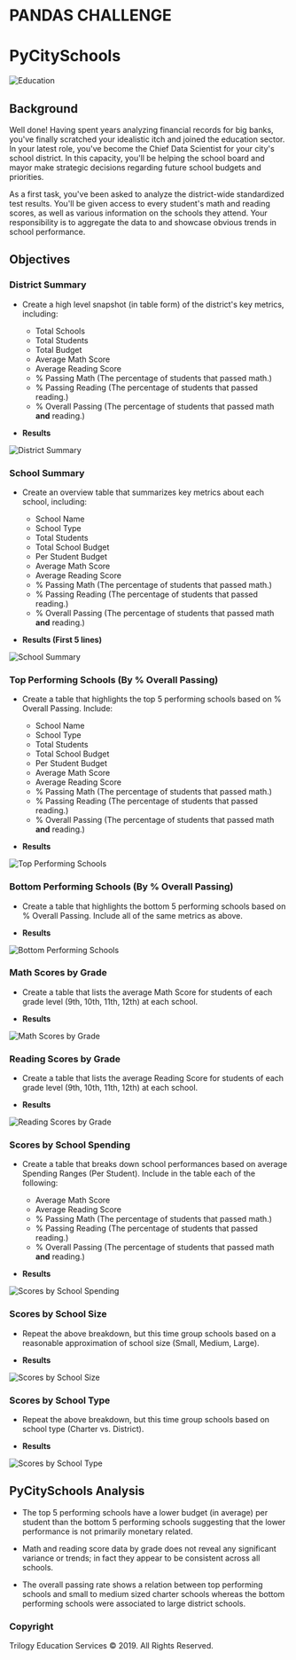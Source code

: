 # PANDAS CHALLENGE

# PyCitySchools

![Education](Images/education.png)

## Background

Well done! Having spent years analyzing financial records for big banks, you've finally scratched your idealistic itch and joined the education sector. In your latest role, you've become the Chief Data Scientist for your city's school district. In this capacity, you'll be helping the  school board and mayor make strategic decisions regarding future school budgets and priorities.

As a first task, you've been asked to analyze the district-wide standardized test results. You'll be given access to every student's math and reading scores, as well as various information on the schools they attend. Your responsibility is to aggregate the data to and showcase obvious trends in school performance.

## Objectives

### District Summary

* Create a high level snapshot (in table form) of the district's key metrics, including:
  * Total Schools
  * Total Students
  * Total Budget
  * Average Math Score
  * Average Reading Score
  * % Passing Math (The percentage of students that passed math.)
  * % Passing Reading (The percentage of students that passed reading.)
  * % Overall Passing (The percentage of students that passed math **and** reading.)

* **Results**

![District Summary](Images/district_summary.png)

### School Summary

* Create an overview table that summarizes key metrics about each school, including:
  * School Name
  * School Type
  * Total Students
  * Total School Budget
  * Per Student Budget
  * Average Math Score
  * Average Reading Score
  * % Passing Math (The percentage of students that passed math.)
  * % Passing Reading (The percentage of students that passed reading.)
  * % Overall Passing (The percentage of students that passed math **and** reading.)

* **Results (First 5 lines)**

![School Summary](Images/school_summary_head.png)

### Top Performing Schools (By % Overall Passing)

* Create a table that highlights the top 5 performing schools based on % Overall Passing. Include:
  * School Name
  * School Type
  * Total Students
  * Total School Budget
  * Per Student Budget
  * Average Math Score
  * Average Reading Score
  * % Passing Math (The percentage of students that passed math.)
  * % Passing Reading (The percentage of students that passed reading.)
  * % Overall Passing (The percentage of students that passed math **and** reading.)

* **Results**

![Top Performing Schools](Images/top_performing_schools.png)

### Bottom Performing Schools (By % Overall Passing)

* Create a table that highlights the bottom 5 performing schools based on % Overall Passing. Include all of the same metrics as above.

* **Results**

![Bottom Performing Schools](Images/bottom_performing_schools.png)

### Math Scores by Grade

* Create a table that lists the average Math Score for students of each grade level (9th, 10th, 11th, 12th) at each school.

* **Results**

![Math Scores by Grade](Images/math_score_by_grade.png)

### Reading Scores by Grade

* Create a table that lists the average Reading Score for students of each grade level (9th, 10th, 11th, 12th) at each school.

* **Results**

![Reading Scores by Grade](Images/reading_score_by_grade.png)

### Scores by School Spending

* Create a table that breaks down school performances based on average Spending Ranges (Per Student). Include in the table each of the following:
  * Average Math Score
  * Average Reading Score
  * % Passing Math (The percentage of students that passed math.)
  * % Passing Reading (The percentage of students that passed reading.)
  * % Overall Passing (The percentage of students that passed math **and** reading.)

* **Results**

![Scores by School Spending](Images/scores_by_school_spending.png)

### Scores by School Size

* Repeat the above breakdown, but this time group schools based on a reasonable approximation of school size (Small, Medium, Large).

* **Results**

![Scores by School Size](Images/scores_by_school_size.png)

### Scores by School Type

* Repeat the above breakdown, but this time group schools based on school type (Charter vs. District).

* **Results**

![Scores by School Type](Images/scores_by_school_type.png)





## PyCitySchools Analysis

* The top 5 performing schools have a lower budget (in average) per student than the bottom 5 performing schools suggesting that the lower performance is not primarily monetary related.

* Math and reading score data by grade does not reveal any significant variance or trends; in fact they appear to be consistent across all schools.

* The overall passing rate shows a relation between top performing schools and small to medium sized charter schools whereas the bottom performing schools were associated to large district schools.


### Copyright

Trilogy Education Services © 2019. All Rights Reserved.
